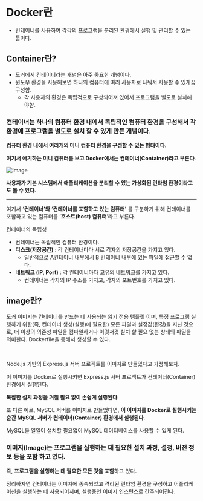 # Docker란

- 컨테이너를 사용하여 각각의 프로그램을 분리된 환경에서 실행 및 관리할 수 있는 툴이다.

## Container란?

- 도커에서 컨테이너라는 개념은 아주 중요한 개념이다.
- 윈도우 환경을 사용해보면 하나의 컴퓨터에 여러 사용자로 나눠서 사용할 수 있게끔 구성함.
    - 각 사용자의 환경은 독립적으로 구성되어져 있어서 프로그램을 별도로 설치해야함.
    

### 컨테이너는 하나의 컴퓨터 환경 내에서 독립적인 컴퓨터 환경을 구성해서 각 환경에 프로그램을 별도로 설치 할 수 있게 만든 개념이다.

**컴퓨터 환경 내에서 여러개의 미니 컴퓨터 환경을 구성할 수 있는 형태이다.**

**여기서 얘기하는 미니 컴퓨터를 보고 Docker에서는 컨테이너(Container)라고 부른다**.

![image](https://github.com/user-attachments/assets/c790253d-1baf-485f-bf3d-dd7f04e95852)

**사용자가 기본 시스템에서 애플리케이션을 분리할 수 있는 가상화된 런타임 환경이라고도 볼 수 있다.**


---

여기서 **‘컨테이너’와 ‘컨테이너를 포함하고 있는 컴퓨터’** 를 구분하기 위해 컨테이너를 포함하고 있는 컴퓨터를 ‘**호스트(host) 컴퓨터**’라고 부른다.

컨테이너의 독립성

- 컨테이너는 독립적인 컴퓨터 환경이다.
- **디스크(저장공간)** : 각 컨테이너마다 서로 각자의 저장공간을 가지고 있다.
    - 일반적으로 A컨테이너 내부에서 B 컨테이너 내부에 있는 파일에 접근할 수 없다.
- **네트워크 (IP, Port)** : 각 컨테이너마다 고유의 네트워크를 가지고 있다.
    - 컨테이너는 각자의 IP 주소를 가지고, 각자의 포트번호를 가지고 있다.

## image란?

도커 이미지는 컨테이너를 만드는 데 사용되는 읽기 전용 템플릿 이며,
특정 프로그램 실행하기 위한(즉, 컨테이너 생성(실행)에 필요한) 모든 파일과 설정값(환경)을 지닌 것으로, 더 이상의 의존성 파일을 컴파일하거나 이것저것 실치 할 필요 없는 상태의 파일을 의미한다.
Dockerfile을 통해서 생성할 수 있다.

<br>


Node.js 기반의 Express.js 서버 프로젝트를 이미지로 만들었다고 가정해보자.

이 이미지를 Docker로 실행시키면 Express.js 서버 프로젝트가 컨테이너(Container) 환경에서 실행된다. 

**복잡한 설치 과정을 거칠 필요 없이 손쉽게 실행된다**. 

또 다른 예로, MySQL 서버를 이미지로 만들었다면, **이 이미지를 Docker로 실행시키는 순간 MySQL 서버가 컨테이너(Container) 환경에서 실행된다**. 

MySQL을 일일이 설치할 필요없이 MySQL 데이터베이스를 사용할 수 있게 된다. 

  
### 이미지(Image)는 **프로그램을 실행하는 데 필요한 설치 과정, 설정, 버전 정보 등을 포함** 하고 있다. <br>
즉, **프로그램을 실행하는 데 필요한 모든 것을 포함**하고 있다. 


정리하자면 컨테이너는 이미지에 종속되있고 격리된 런타임 환경을 구성하고 어플리케이션을 실행하는 데 사용되어지며, 실행중인 이미지 인스턴스로 간주되어진다.






